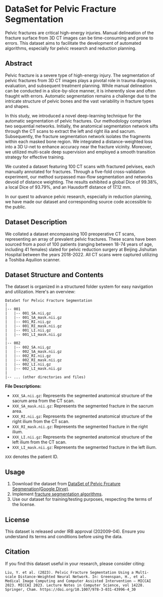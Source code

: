 # DataSet for Pelvic Fracture Segmentation

Pelvic fractures are critical high-energy injuries. Manual delineation of the fracture surface from 3D CT images can be time-consuming and prone to errors. This dataset aims to facilitate the development of automated algorithms, especially for pelvic research and reduction planning.

## Abstract

Pelvic fracture is a severe type of high-energy injury. The segmentation of pelvic fractures from 3D CT images plays a pivotal role in trauma diagnosis, evaluation, and subsequent treatment planning. While manual delineation can be conducted in a slice-by-slice manner, it is inherently slow and often fraught with errors. Automatic segmentation remains a challenge due to the intricate structure of pelvic bones and the vast variability in fracture types and shapes. 

In this study, we introduced a novel deep-learning technique for the automatic segmentation of pelvic fractures. Our methodology comprises two sequential networks. Initially, the anatomical segmentation network sifts through the CT scans to extract the left and right ilia and sacrum. Subsequently, the fracture segmentation network isolates the fragments within each masked bone region. We integrated a distance-weighted loss into a 3D U-net to enhance accuracy near the fracture vicinity. Moreover, we utilized multi-scale deep supervision and employed a smooth transition strategy for effective training.

We curated a dataset featuring 100 CT scans with fractured pelvises, each manually annotated for fractures. Through a five-fold cross-validation experiment, our method surpassed max-flow segmentation and networks devoid of distance weighting. The results exhibited a global Dice of 99.38%, a local Dice of 93.79%, and an Hausdorff distance of 17.12 mm.

In our quest to advance pelvic research, especially in reduction planning, we have made our dataset and corresponding source code accessible to the public.

## Dataset Description

We collated a dataset encompassing 100 preoperative CT scans, representing an array of prevalent pelvic fractures. These scans have been sourced from a pool of 100 patients (ranging between 18-74 years of age, including 41 females) slated for pelvic reduction surgery at Beijing Jishuitan Hospital between the years 2018-2022. All CT scans were captured utilizing a Toshiba Aquilion scanner.

## Dataset Structure and Contents

The dataset is organized in a structured folder system for easy navigation and utilization. Here's an overview:
```
DataSet for Pelvic Fracture Segmentation
|
|-- 001
|   |-- 001_SA.nii.gz
|   |-- 001_SA_mask.nii.gz
|   |-- 001_RI.nii.gz
|   |-- 001_RI_mask.nii.gz
|   |-- 001_LI.nii.gz
|   |-- 001_LI_mask.nii.gz
|
|-- 002
|   |-- 002_SA.nii.gz
|   |-- 002_SA_mask.nii.gz
|   |-- 002_RI.nii.gz
|   |-- 002_RI_mask.nii.gz
|   |-- 002_LI.nii.gz
|   |-- 002_LI_mask.nii.gz
|
|-- ... (other directories and files)
```

**File Descriptions:**
- `XXX_SA.nii.gz`: Represents the segmented anatomical structure of the sacrum area from the CT scan.
- `XXX_SA_mask.nii.gz`: Represents the segmented fracture in the sacrum area.
- `XXX_RI.nii.gz`: Represents the segmented anatomical structure of the right ilium from the CT scan.
- `XXX_RI_mask.nii.gz`: Represents the segmented fracture in the right ilium.
- `XXX_LI.nii.gz`: Represents the segmented anatomical structure of the left ilium from the CT scan.
- `XXX_LI_mask.nii.gz`: Represents the segmented fracture in the left ilium.

`XXX` denotes the patient ID.

## Usage

1. Download the dataset from [DataSet of Pelvic Frcature Segmenation(Google Dirve)](https://drive.google.com/file/d/18xAU3-VJdx1QRP2W2eOqE3NCkbSPP2XG/view?usp=sharing).
2. Implement [fracture segmentation algorithms]().
3. Use our dataset for training/testing purposes, respecting the terms of the license.

## License

This dataset is released under IRB approval (202009-04). Ensure you understand its terms and conditions before using the data.

## Citation

If you find this dataset useful in your research, please consider citing:
```
Liu, Y. et al. (2023). Pelvic Fracture Segmentation Using a Multi-scale Distance-Weighted Neural Network. In: Greenspan, H., et al. Medical Image Computing and Computer Assisted Intervention – MICCAI 2023. MICCAI 2023. Lecture Notes in Computer Science, vol 14228. Springer, Cham. https://doi.org/10.1007/978-3-031-43996-4_30
```









